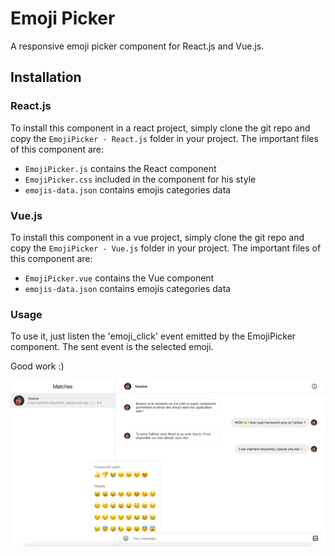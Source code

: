 # Emoji Picker

A responsive emoji picker component for React.js and Vue.js.


## Installation
### React.js
To install this component in a react project, simply clone the git repo and copy the `EmojiPicker - React.js` folder in your project.
The important files of this component are:
- `EmojiPicker.js` contains the React component
- `EmojiPicker.css` included in the component for his style
- `emojis-data.json` contains emojis categories data
### Vue.js
To install this component in a vue project, simply clone the git repo and copy the `EmojiPicker - Vue.js` folder in your project.
The important files of this component are:
- `EmojiPicker.vue` contains the Vue component
- `emojis-data.json` contains emojis categories data
### Usage
To use it, just listen the 'emoji_click' event emitted by the EmojiPicker component. The sent event is the selected emoji.

Good work :)

![Emoji Picker](https://github.com/yass-dev/Emoji-Picker/blob/master/EmojiPicker.jpeg?raw=true)

